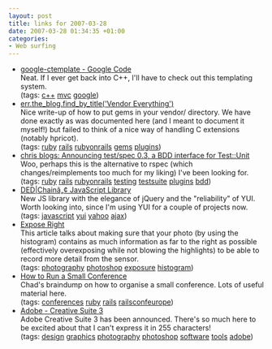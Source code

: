 ```yaml
---
layout: post
title: links for 2007-03-28
date: 2007-03-28 01:34:35 +01:00
categories:
- Web surfing
---
```

<ul class="delicious">
	<li>
		<div class="delicious-link"><a href="http://code.google.com/p/google-ctemplate/">google-ctemplate - Google Code</a></div>
		<div class="delicious-extended">Neat.  If I ever get back into C++, I'll have to check out this templating system.</div>
		<div class="delicious-tags">(tags: <a href="http://del.icio.us/mathie/c++">c++</a> <a href="http://del.icio.us/mathie/mvc">mvc</a> <a href="http://del.icio.us/mathie/google">google</a>)</div>
	</li>
	<li>
		<div class="delicious-link"><a href="http://errtheblog.com/post/2120">err.the_blog.find_by_title('Vendor Everything')</a></div>
		<div class="delicious-extended">Nice write-up of how to put gems in your vendor/ directory.  We have done exactly as was documented here (and I meant to document it myself!) but failed to think of a nice way of handling C extensions (notably hpricot).</div>
		<div class="delicious-tags">(tags: <a href="http://del.icio.us/mathie/ruby">ruby</a> <a href="http://del.icio.us/mathie/rails">rails</a> <a href="http://del.icio.us/mathie/rubyonrails">rubyonrails</a> <a href="http://del.icio.us/mathie/gems">gems</a> <a href="http://del.icio.us/mathie/plugins">plugins</a>)</div>
	</li>
	<li>
		<div class="delicious-link"><a href="http://chneukirchen.org/blog/archive/2007/01/announcing-test-spec-0-3-a-bdd-interface-for-test-unit.html">chris blogs: Announcing test/spec 0.3, a BDD interface for Test::Unit</a></div>
		<div class="delicious-extended">Woo, perhaps this is the alternative to rspec (which changes/reimplements too much for my liking) I've been looking for.</div>
		<div class="delicious-tags">(tags: <a href="http://del.icio.us/mathie/ruby">ruby</a> <a href="http://del.icio.us/mathie/rails">rails</a> <a href="http://del.icio.us/mathie/rubyonrails">rubyonrails</a> <a href="http://del.icio.us/mathie/testing">testing</a> <a href="http://del.icio.us/mathie/testsuite">testsuite</a> <a href="http://del.icio.us/mathie/plugins">plugins</a> <a href="http://del.icio.us/mathie/bdd">bdd</a>)</div>
	</li>
	<li>
		<div class="delicious-link"><a href="http://dedchain.dustindiaz.com/">DED|Chainâ„¢ JavaScript Library</a></div>
		<div class="delicious-extended">New JS library with the elegance of jQuery and the "reliability" of YUI.  Worth looking into, since I'm using YUI for a couple of projects now.</div>
		<div class="delicious-tags">(tags: <a href="http://del.icio.us/mathie/javascript">javascript</a> <a href="http://del.icio.us/mathie/yui">yui</a> <a href="http://del.icio.us/mathie/yahoo">yahoo</a> <a href="http://del.icio.us/mathie/ajax">ajax</a>)</div>
	</li>
	<li>
		<div class="delicious-link"><a href="http://www.luminous-landscape.com/tutorials/expose-right.shtml">Expose Right</a></div>
		<div class="delicious-extended">This article talks about making sure that your photo (by using the histogram) contains as much information as far to the right as possible (effectively overexposing while not blowing the highlights) to be able to record more detail from the sensor.</div>
		<div class="delicious-tags">(tags: <a href="http://del.icio.us/mathie/photography">photography</a> <a href="http://del.icio.us/mathie/photoshop">photoshop</a> <a href="http://del.icio.us/mathie/exposure">exposure</a> <a href="http://del.icio.us/mathie/histogram">histogram</a>)</div>
	</li>
	<li>
		<div class="delicious-link"><a href="http://www.chadfowler.com/2007/3/26/how-to-run-a-small-conference">How to Run a Small Conference</a></div>
		<div class="delicious-extended">Chad's braindump on how to organise a small conference.  Lots of useful material here.</div>
		<div class="delicious-tags">(tags: <a href="http://del.icio.us/mathie/conferences">conferences</a> <a href="http://del.icio.us/mathie/ruby">ruby</a> <a href="http://del.icio.us/mathie/rails">rails</a> <a href="http://del.icio.us/mathie/railsconfeurope">railsconfeurope</a>)</div>
	</li>
	<li>
		<div class="delicious-link"><a href="http://www.adobe.com/products/creativesuite/">Adobe - Creative Suite 3</a></div>
		<div class="delicious-extended">Adobe Creative Suite 3 has been announced.  There's so much here to be excited about that I can't express it in 255 characters!</div>
		<div class="delicious-tags">(tags: <a href="http://del.icio.us/mathie/design">design</a> <a href="http://del.icio.us/mathie/graphics">graphics</a> <a href="http://del.icio.us/mathie/photography">photography</a> <a href="http://del.icio.us/mathie/photoshop">photoshop</a> <a href="http://del.icio.us/mathie/software">software</a> <a href="http://del.icio.us/mathie/tools">tools</a> <a href="http://del.icio.us/mathie/adobe">adobe</a>)</div>
	</li>
</ul>
